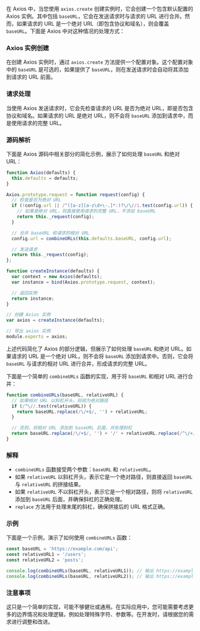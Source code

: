 在 Axios 中，当您使用 `axios.create` 创建实例时，它会创建一个包含默认配置的 Axios 实例。其中包括 `baseURL`，它会在发送请求时与请求的 URL 进行合并。然而，如果请求的 URL 是一个绝对 URL（即包含协议和域名），则会覆盖 `baseURL`。下面是 Axios 中对这种情况的处理方式：

### Axios 实例创建

在创建 Axios 实例时，通过 `axios.create` 方法提供一个配置对象。这个配置对象中的 `baseURL` 是可选的，如果提供了 `baseURL`，则在发送请求时会自动将其添加到请求的 URL 前面。

### 请求处理

当使用 Axios 发送请求时，它会先检查请求的 URL 是否为绝对 URL，即是否包含协议和域名。如果请求的 URL 是绝对 URL，则不会将 `baseURL` 添加到请求中，而是使用请求的完整 URL。

### 源码解析

下面是 Axios 源码中相关部分的简化示例，展示了如何处理 `baseURL` 和绝对 URL：

```javascript
function Axios(defaults) {
  this.defaults = defaults;
}

Axios.prototype.request = function request(config) {
  // 检查是否为绝对 URL
  if (!config.url || /^([a-z][a-z\d+\-.]*:)?\/\//i.test(config.url)) {
    // 如果是绝对 URL，则直接使用请求的完整 URL，不添加 baseURL
    return this._request(config);
  }

  // 合并 baseURL 和请求的相对 URL
  config.url = combineURLs(this.defaults.baseURL, config.url);

  // 发送请求
  return this._request(config);
};

function createInstance(defaults) {
  var context = new Axios(defaults);
  var instance = bind(Axios.prototype.request, context);

  // 返回实例
  return instance;
}

// 创建 Axios 实例
var axios = createInstance(defaults);

// 导出 axios 实例
module.exports = axios;
```

上述代码简化了 Axios 的部分逻辑，但展示了如何处理 `baseURL` 和绝对 URL。如果请求的 URL 是一个绝对 URL，则不会将 `baseURL` 添加到请求中。否则，它会将 `baseURL` 与请求的相对 URL 进行合并，形成请求的完整 URL。


下面是一个简单的 `combineURLs` 函数的实现，用于将 `baseURL` 和相对 URL 进行合并：

```javascript
function combineURLs(baseURL, relativeURL) {
  // 如果相对 URL 以斜杠开头，则视为绝对路径
  if (/^\//.test(relativeURL)) {
    return baseURL.replace(/\/+$/, '') + relativeURL;
  }

  // 否则，将相对 URL 添加到 baseURL 后面，并处理斜杠
  return baseURL.replace(/\/+$/, '') + '/' + relativeURL.replace(/^\/+/, '');
}
```

### 解释

- `combineURLs` 函数接受两个参数：`baseURL` 和 `relativeURL`。
- 如果 `relativeURL` 以斜杠开头，表示它是一个绝对路径，则直接返回 `baseURL` 与 `relativeURL` 的拼接结果。
- 如果 `relativeURL` 不以斜杠开头，表示它是一个相对路径，则将 `relativeURL` 添加到 `baseURL` 后面，并确保斜杠的正确处理。
- `replace` 方法用于处理末尾的斜杠，确保拼接后的 URL 格式正确。

### 示例

下面是一个示例，演示了如何使用 `combineURLs` 函数：

```javascript
const baseURL = 'https://example.com/api';
const relativeURL1 = '/users';
const relativeURL2 = 'posts';

console.log(combineURLs(baseURL, relativeURL1)); // 输出 https://example.com/api/users
console.log(combineURLs(baseURL, relativeURL2)); // 输出 https://example.com/api/posts
```

### 注意事项

这只是一个简单的实现，可能不够健壮或通用。在实际应用中，您可能需要考虑更多的边界情况和处理逻辑，例如处理特殊字符、参数等。在开发时，请根据您的需求进行调整和改进。
